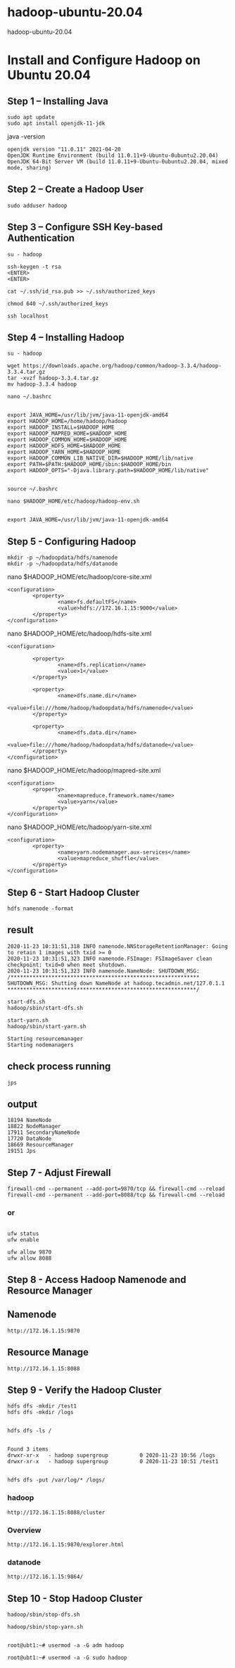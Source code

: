 # hadoop-ubuntu-20.04
hadoop-ubuntu-20.04

# Install and Configure Hadoop on Ubuntu 20.04

## Step 1 – Installing Java

````
sudo apt update 
sudo apt install openjdk-11-jdk
````

java -version 
````
openjdk version "11.0.11" 2021-04-20
OpenJDK Runtime Environment (build 11.0.11+9-Ubuntu-0ubuntu2.20.04)
OpenJDK 64-Bit Server VM (build 11.0.11+9-Ubuntu-0ubuntu2.20.04, mixed mode, sharing)
````

## Step 2 – Create a Hadoop User

````
sudo adduser hadoop 
````

## Step 3 – Configure SSH Key-based Authentication
````
su - hadoop 

ssh-keygen -t rsa 
<ENTER>
<ENTER>

cat ~/.ssh/id_rsa.pub >> ~/.ssh/authorized_keys

chmod 640 ~/.ssh/authorized_keys

ssh localhost

````

## Step 4 – Installing Hadoop

````
su - hadoop 

wget https://downloads.apache.org/hadoop/common/hadoop-3.3.4/hadoop-3.3.4.tar.gz
tar -xvzf hadoop-3.3.4.tar.gz 
mv hadoop-3.3.4 hadoop
````

````
nano ~/.bashrc 


export JAVA_HOME=/usr/lib/jvm/java-11-openjdk-amd64
export HADOOP_HOME=/home/hadoop/hadoop
export HADOOP_INSTALL=$HADOOP_HOME
export HADOOP_MAPRED_HOME=$HADOOP_HOME
export HADOOP_COMMON_HOME=$HADOOP_HOME
export HADOOP_HDFS_HOME=$HADOOP_HOME
export HADOOP_YARN_HOME=$HADOOP_HOME
export HADOOP_COMMON_LIB_NATIVE_DIR=$HADOOP_HOME/lib/native
export PATH=$PATH:$HADOOP_HOME/sbin:$HADOOP_HOME/bin
export HADOOP_OPTS="-Djava.library.path=$HADOOP_HOME/lib/native"


source ~/.bashrc 
````


````
nano $HADOOP_HOME/etc/hadoop/hadoop-env.sh


export JAVA_HOME=/usr/lib/jvm/java-11-openjdk-amd64
````

## Step 5 - Configuring Hadoop

````
mkdir -p ~/hadoopdata/hdfs/namenode
mkdir -p ~/hadoopdata/hdfs/datanode
````

nano $HADOOP_HOME/etc/hadoop/core-site.xml

````
<configuration>
        <property>
                <name>fs.defaultFS</name>
                <value>hdfs://172.16.1.15:9000</value>
        </property>
</configuration>
````


nano $HADOOP_HOME/etc/hadoop/hdfs-site.xml

````
<configuration>
 
        <property>
                <name>dfs.replication</name>
                <value>1</value>
        </property>
 
        <property>
                <name>dfs.name.dir</name>
                <value>file:///home/hadoop/hadoopdata/hdfs/namenode</value>
        </property>
 
        <property>
                <name>dfs.data.dir</name>
                <value>file:///home/hadoop/hadoopdata/hdfs/datanode</value>
        </property>
</configuration>
````

nano $HADOOP_HOME/etc/hadoop/mapred-site.xml 

````
<configuration>
        <property>
                <name>mapreduce.framework.name</name>
                <value>yarn</value>
        </property>
</configuration>
````

nano $HADOOP_HOME/etc/hadoop/yarn-site.xml 

````
<configuration>
        <property>
                <name>yarn.nodemanager.aux-services</name>
                <value>mapreduce_shuffle</value>
        </property>
</configuration>
````


## Step 6 - Start Hadoop Cluster

````
hdfs namenode -format
````

## result
````
2020-11-23 10:31:51,318 INFO namenode.NNStorageRetentionManager: Going to retain 1 images with txid >= 0
2020-11-23 10:31:51,323 INFO namenode.FSImage: FSImageSaver clean checkpoint: txid=0 when meet shutdown.
2020-11-23 10:31:51,323 INFO namenode.NameNode: SHUTDOWN_MSG:
/************************************************************
SHUTDOWN_MSG: Shutting down NameNode at hadoop.tecadmin.net/127.0.1.1
************************************************************/
````


````
start-dfs.sh
hadoop/sbin/start-dfs.sh

start-yarn.sh
hadoop/sbin/start-yarn.sh
````

````
Starting resourcemanager
Starting nodemanagers
````

## check process running
````
jps
````

## output

````
18194 NameNode
18822 NodeManager
17911 SecondaryNameNode
17720 DataNode
18669 ResourceManager
19151 Jps
````



## Step 7 - Adjust Firewall


````
firewall-cmd --permanent --add-port=9870/tcp && firewall-cmd --reload
firewall-cmd --permanent --add-port=8088/tcp && firewall-cmd --reload
````

### or

````

ufw status
ufw enable

ufw allow 9870
ufw allow 8088

````


## Step 8 - Access Hadoop Namenode and Resource Manager

## Namenode

````
http://172.16.1.15:9870
````

## Resource Manage

````
http://172.16.1.15:8088
````

## Step 9 - Verify the Hadoop Cluster

````
hdfs dfs -mkdir /test1
hdfs dfs -mkdir /logs


hdfs dfs -ls /


Found 3 items
drwxr-xr-x   - hadoop supergroup          0 2020-11-23 10:56 /logs
drwxr-xr-x   - hadoop supergroup          0 2020-11-23 10:51 /test1


hdfs dfs -put /var/log/* /logs/
````

### hadoop

````
http://172.16.1.15:8088/cluster
````

### Overview

````
http://172.16.1.15:9870/explorer.html
````

### datanode

````
http://172.16.1.15:9864/
````

## Step 10 - Stop Hadoop Cluster

````
hadoop/sbin/stop-dfs.sh

hadoop/sbin/stop-yarn.sh


root@ubt1:~# usermod -a -G adm hadoop

root@ubt1:~# usermod -a -G sudo hadoop
````
